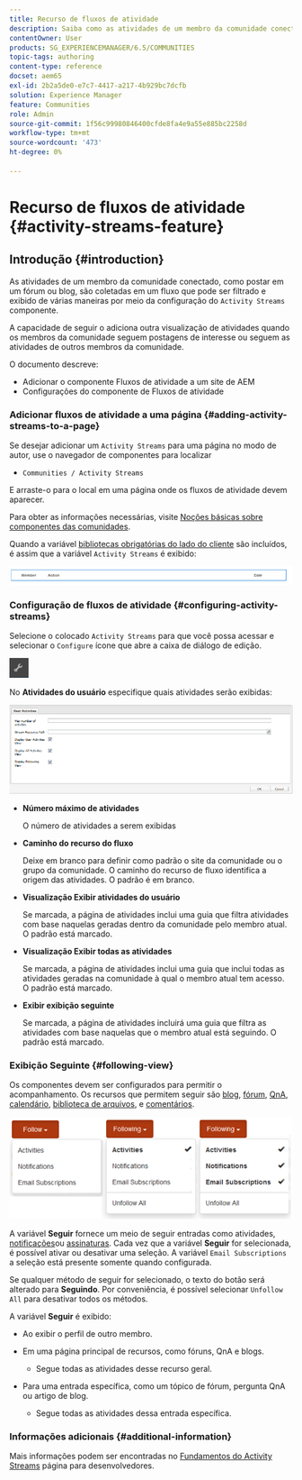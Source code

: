 ```yaml
---
title: Recurso de fluxos de atividade
description: Saiba como as atividades de um membro da comunidade conectado são coletadas em um fluxo que pode ser filtrado e exibido por meio do componente Fluxos de atividade.
contentOwner: User
products: SG_EXPERIENCEMANAGER/6.5/COMMUNITIES
topic-tags: authoring
content-type: reference
docset: aem65
exl-id: 2b2a5de0-e7c7-4417-a217-4b929bc7dcfb
solution: Experience Manager
feature: Communities
role: Admin
source-git-commit: 1f56c99980846400cfde8fa4e9a55e885bc2258d
workflow-type: tm+mt
source-wordcount: '473'
ht-degree: 0%

---
```


# Recurso de fluxos de atividade {#activity-streams-feature}

## Introdução {#introduction}

As atividades de um membro da comunidade conectado, como postar em um fórum ou blog, são coletadas em um fluxo que pode ser filtrado e exibido de várias maneiras por meio da configuração do `Activity Streams` componente.

A capacidade de seguir o adiciona outra visualização de atividades quando os membros da comunidade seguem postagens de interesse ou seguem as atividades de outros membros da comunidade.

O documento descreve:

* Adicionar o componente Fluxos de atividade a um site de AEM
* Configurações do componente de Fluxos de atividade

### Adicionar fluxos de atividade a uma página {#adding-activity-streams-to-a-page}

Se desejar adicionar um `Activity Streams` para uma página no modo de autor, use o navegador de componentes para localizar

* `Communities / Activity Streams`

E arraste-o para o local em uma página onde os fluxos de atividade devem aparecer.

Para obter as informações necessárias, visite [Noções básicas sobre componentes das comunidades](/help/communities/basics.md).

Quando a variável [bibliotecas obrigatórias do lado do cliente](/help/communities/essentials-activities.md#essentials-for-client-side) são incluídos, é assim que a variável `Activity Streams` é exibido:

![fluxos de atividade](assets/activity-component.png)

### Configuração de fluxos de atividade {#configuring-activity-streams}

Selecione o colocado `Activity Streams` para que você possa acessar e selecionar o `Configure` ícone que abre a caixa de diálogo de edição.

![configurar](assets/configure-new.png)

No **Atividades do usuário** especifique quais atividades serão exibidas:

![user-activities](assets/user-activities.png)

* **Número máximo de atividades**

  O número de atividades a serem exibidas

* **Caminho do recurso do fluxo**

  Deixe em branco para definir como padrão o site da comunidade ou o grupo da comunidade. O caminho do recurso de fluxo identifica a origem das atividades. O padrão é em branco.

* **Visualização Exibir atividades do usuário**

  Se marcada, a página de atividades inclui uma guia que filtra atividades com base naquelas geradas dentro da comunidade pelo membro atual. O padrão está marcado.

* **Visualização Exibir todas as atividades**

  Se marcada, a página de atividades inclui uma guia que inclui todas as atividades geradas na comunidade à qual o membro atual tem acesso. O padrão está marcado.

* **Exibir exibição seguinte**

  Se marcada, a página de atividades incluirá uma guia que filtra as atividades com base naquelas que o membro atual está seguindo. O padrão está marcado.

### Exibição Seguinte {#following-view}

Os componentes devem ser configurados para permitir o acompanhamento. Os recursos que permitem seguir são [blog](/help/communities/blog-feature.md), [fórum](/help/communities/forum.md), [QnA](/help/communities/working-with-qna.md), [calendário](/help/communities/calendar.md), [biblioteca de arquivos](/help/communities/file-library.md), e [comentários](/help/communities/comments.md).

![following-view](assets/following-activities.png)

A variável **Seguir** fornece um meio de seguir entradas como atividades, [notificações](/help/communities/notifications.md)ou [assinaturas](/help/communities/subscriptions.md). Cada vez que a variável **Seguir** for selecionada, é possível ativar ou desativar uma seleção. A variável `Email Subscriptions` a seleção está presente somente quando configurada.

Se qualquer método de seguir for selecionado, o texto do botão será alterado para **Seguindo**. Por conveniência, é possível selecionar `Unfollow All` para desativar todos os métodos.

A variável **Seguir** é exibido:

* Ao exibir o perfil de outro membro.
* Em uma página principal de recursos, como fóruns, QnA e blogs.

   * Segue todas as atividades desse recurso geral.

* Para uma entrada específica, como um tópico de fórum, pergunta QnA ou artigo de blog.

   * Segue todas as atividades dessa entrada específica.

### Informações adicionais {#additional-information}

Mais informações podem ser encontradas no [Fundamentos do Activity Streams](/help/communities/essentials-activities.md) página para desenvolvedores.
